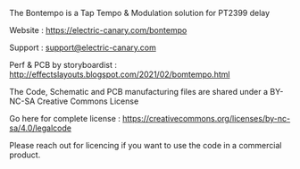 The Bontempo is a Tap Tempo & Modulation solution for PT2399 delay

Website : https://electric-canary.com/bontempo

Support : support@electric-canary.com

Perf & PCB by storyboardist : http://effectslayouts.blogspot.com/2021/02/bomtempo.html

The Code, Schematic and PCB manufacturing files are shared under a BY-NC-SA Creative Commons License

Go here for complete license : https://creativecommons.org/licenses/by-nc-sa/4.0/legalcode

Please reach out for licencing if you want to use the code in a commercial product. 
